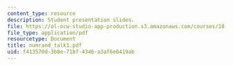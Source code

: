 ```yaml
---
content_type: resource
description: Student presentation slides.
file: https://ol-ocw-studio-app-production.s3.amazonaws.com/courses/18-996-random-matrix-theory-and-its-applications-spring-2004/f413570d3b8e71bf4346a3af6e0419ab_numrand_talk1.pdf
file_type: application/pdf
resourcetype: Document
title: numrand_talk1.pdf
uid: f413570d-3b8e-71bf-4346-a3af6e0419ab
---
```

